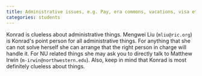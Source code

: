 ```yaml
---
title: Administrative issues, e.g. Pay, era commons, vacations, visa etc
categories: students
---
```


Konrad is clueless about administrative things. Mengwei Liu (`mliu@ric.org`) is Konrad's point person for all administrative things. For anything that she can not solve herself she can arrange that the right person in charge will handle it. For NU related things she may ask you to directly talk to Matthew Irwin (`m-irwin@northwestern.edu`). Also, keep in mind that Konrad is most definitely clueless about things.
